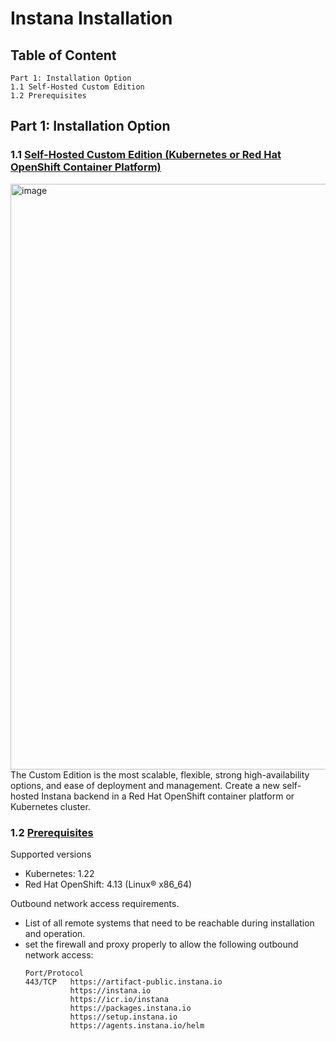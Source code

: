 # Instana Installation

## Table of Content

```
Part 1: Installation Option
1.1 Self-Hosted Custom Edition
1.2 Prerequisites

```

## Part 1: Installation Option
### 1.1 [Self-Hosted Custom Edition (Kubernetes or Red Hat OpenShift Container Platform)](https://www.ibm.com/docs/en/instana-observability/current?topic=backend-installation-options#option-2-sitedatakeywordselfkub)
<img width="937" alt="image" src="https://github.com/user-attachments/assets/e1c5a2fd-150e-4117-8884-de755f76226f">
The Custom Edition is the most scalable, flexible, strong high-availability options, and ease of deployment and management. Create a new self-hosted Instana backend in a Red Hat OpenShift container platform or Kubernetes cluster. 

### 1.2 [Prerequisites](https://www.ibm.com/docs/en/instana-observability/current?topic=backend-installing-custom-edition#prerequisites)
Supported versions
- Kubernetes:	1.22
- Red Hat OpenShift: 4.13 (Linux® x86_64)

Outbound network access requirements. 
- List of all remote systems that need to be reachable during installation and operation.
- set the firewall and proxy properly to allow the following outbound network access:
  ```
  Port/Protocol
  443/TCP   https://artifact-public.instana.io
            https://instana.io
            https://icr.io/instana
            https://packages.instana.io
            https://setup.instana.io
            https://agents.instana.io/helm
  ```
